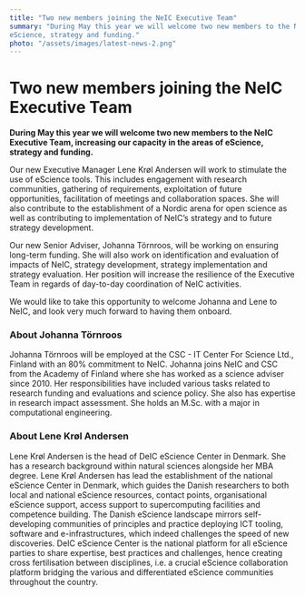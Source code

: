 ```yaml
---
title: "Two new members joining the NeIC Executive Team"
summary: "During May this year we will welcome two new members to the NeIC Executive Team, increasing our capacity in the areas of 
eScience, strategy and funding."
photo: "/assets/images/latest-news-2.png"
---
```


Two new members joining the NeIC Executive Team
===============================

**During May this year we will welcome two new members to the NeIC Executive Team, increasing our capacity in the areas of 
eScience, strategy and funding.**

Our new Executive Manager Lene Krøl Andersen will work to stimulate the use of eScience tools. This includes engagement with
research communities, gathering of requirements, exploitation of future opportunities, facilitation of meetings and 
collaboration spaces. She will also contribute to the establishment of a Nordic arena for open science as well as contributing
to implementation of NeIC’s strategy and to future strategy development.

Our new Senior Adviser, Johanna Törnroos, will be working on ensuring long-term funding. She will also work on identification
and evaluation of impacts of NeIC, strategy development, strategy implementation and strategy evaluation. Her position will 
increase the resilience of the Executive Team in regards of day-to-day coordination of NeIC activities.

We would like to take this opportunity to welcome Johanna and Lene to NeIC, and look very much forward to having them onboard.

### About Johanna Törnroos

Johanna Törnroos will be employed at the CSC - IT Center For Science Ltd., Finland with an 80% commitment to NeIC. Johanna
joins NeIC and CSC from the Academy of Finland where she has worked as a science adviser since 2010. Her responsibilities have
included various tasks related to research funding and evaluations and science policy. She also has expertise in research 
impact assessment. She holds an M.Sc. with a major in computational engineering.

### About Lene Krøl Andersen

Lene Krøl Andersen is the head of DeIC eScience Center in Denmark. She has a research background within natural sciences 
alongside her MBA degree. Lene Krøl Andersen has lead the establishment of the national eScience Center in Denmark, which 
guides the Danish researchers to both local and national eScience resources, contact points, organisational eScience support,
access support to supercomputing facilities and competence building. The Danish eScience landscape mirrors self-developing 
communities of principles and practice deploying ICT tooling, software and e-infrastructures, which indeed challenges the speed
of new discoveries. DeIC eScience Center is the national platform for all eScience parties to share expertise, best practices 
and challenges, hence creating cross fertilisation between disciplines, i.e. a crucial eScience collaboration platform bridging
the various and differentiated eScience communities throughout the country.
